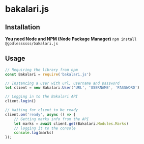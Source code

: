 # bakalari.js

## Installation
**You need Node and NPM (Node Package Manager)**
`npm install @godlessssss/bakalari.js`

## Usage
```js
// Requiring the library from npm
const Bakalari = require('bakalari.js')

// Instancing a user with url, username and password
let client = new Bakalari.User('URL', 'USERNAME', 'PASSWORD')

// Logging in to the Bakalari API
client.login()

// Waiting for client to be ready
client.on('ready', async () => {
    // Getting marks info from the API
    let marks = await client.get(Bakalari.Modules.Marks)
    // logging it to the console
    console.log(marks)
});
```
